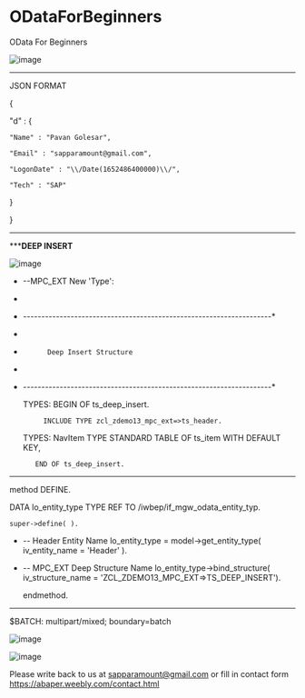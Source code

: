 # ODataForBeginners
OData For Beginners

![image](https://user-images.githubusercontent.com/25543125/190910988-24e03abc-c684-4f5b-9c75-f250b7208278.png)
_________________________________________________________________________________________________________________________________________________________________
JSON FORMAT

{

  "d" : {
  
    "Name" : "Pavan Golesar",
    
    "Email" : "sapparamount@gmail.com",
    
    "LogonDate" : "\\/Date(1652486400000)\\/",
    
    "Tech" : "SAP"
    
}

}

_________________________________________________________________________________________________________________________________________________________________

*****************DEEP INSERT**************

![image](https://user-images.githubusercontent.com/25543125/191527130-67d8c3a0-798c-4e47-9f16-aa9cfaa9fb8b.png)


* --MPC_EXT New 'Type':
* 
* --------------------------------------------------------------------*
* 
*           Deep Insert Structure
*           
* --------------------------------------------------------------------*

  TYPES: BEGIN OF ts_deep_insert.
  
           INCLUDE TYPE zcl_zdemo13_mpc_ext=>ts_header.
           
  TYPES: NavItem TYPE STANDARD TABLE OF ts_item WITH DEFAULT KEY,
  
         END OF ts_deep_insert.
         

________________________________________________________________________________________________________________________________________________

method DEFINE.

DATA lo_entity_type TYPE REF TO /iwbep/if_mgw_odata_entity_typ.

    super->define( ).

* -- Header Entity Name
    lo_entity_type = model->get_entity_type( iv_entity_name = 'Header' ).

* -- MPC_EXT Deep Structure Name
    lo_entity_type->bind_structure( iv_structure_name = 'ZCL_ZDEMO13_MPC_EXT=>TS_DEEP_INSERT').

  endmethod.
________________________________________________________________________________________________________________________________________________  

$BATCH: multipart/mixed; boundary=batch

![image](https://user-images.githubusercontent.com/25543125/190911060-d4189297-7e9c-41de-be77-c308174b0f5b.png)

![image](https://user-images.githubusercontent.com/25543125/190911872-2d3b1c24-fc34-40b2-b936-07619701f675.png)

Please write back to us at sapparamount@gmail.com or fill in contact form https://abaper.weebly.com/contact.html

